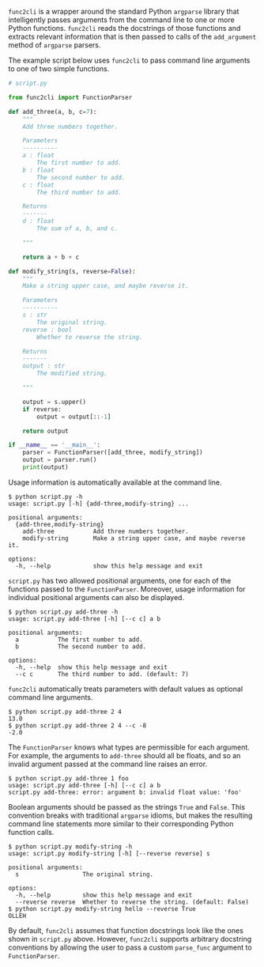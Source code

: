 `func2cli` is a wrapper around the standard Python `argparse` library that intelligently passes arguments from the command line to one or more Python functions. `func2cli` reads the docstrings of those functions and extracts relevant information that is then passed to calls of the `add_argument` method of `argparse` parsers.

The example script below uses `func2cli` to pass command line arguments to one of two simple functions.
```python
# script.py

from func2cli import FunctionParser

def add_three(a, b, c=7):
    """
    Add three numbers together.

    Parameters
    ----------
    a : float
        The first number to add.
    b : float
        The second number to add.
    c : float
        The third number to add.

    Returns
    -------
    d : float
        The sum of a, b, and c.

    """

    return a + b + c

def modify_string(s, reverse=False):
    """
    Make a string upper case, and maybe reverse it.

    Parameters
    ----------
    s : str
        The original string.
    reverse : bool
        Whether to reverse the string.

    Returns
    -------
    output : str
        The modified string.

    """

    output = s.upper()
    if reverse:
        output = output[::-1]

    return output

if __name__ == '__main__':
    parser = FunctionParser([add_three, modify_string])
    output = parser.run()
    print(output)
```
Usage information is automatically available at the command line.
```
$ python script.py -h
usage: script.py [-h] {add-three,modify-string} ...

positional arguments:
  {add-three,modify-string}
    add-three           Add three numbers together.
    modify-string       Make a string upper case, and maybe reverse it.

options:
  -h, --help            show this help message and exit
```
`script.py` has two allowed positional arguments, one for each of the functions passed to the `FunctionParser`. Moreover, usage information for individual positional arguments can also be displayed.
```
$ python script.py add-three -h
usage: script.py add-three [-h] [--c c] a b

positional arguments:
  a           The first number to add.
  b           The second number to add.

options:
  -h, --help  show this help message and exit
  --c c       The third number to add. (default: 7)
```
`func2cli` automatically treats parameters with default values as optional command line arguments.
```
$ python script.py add-three 2 4
13.0
$ python script.py add-three 2 4 --c -8
-2.0
```
The `FunctionParser` knows what types are permissible for each argument. For example, the arguments to `add-three` should all be floats, and so an invalid argument passed at the command line raises an error.
```
$ python script.py add-three 1 foo
usage: script.py add-three [-h] [--c c] a b
script.py add-three: error: argument b: invalid float value: 'foo'
```
Boolean arguments should be passed as the strings `True` and `False`. This convention breaks with traditional `argparse` idioms, but makes the resulting command line statements more similar to their corresponding Python function calls.
```
$ python script.py modify-string -h
usage: script.py modify-string [-h] [--reverse reverse] s

positional arguments:
  s                  The original string.

options:
  -h, --help         show this help message and exit
  --reverse reverse  Whether to reverse the string. (default: False)
$ python script.py modify-string hello --reverse True
OLLEH
```
By default, `func2cli` assumes that function docstrings look like the ones shown in `script.py` above. However, `func2cli` supports arbitrary docstring conventions by allowing the user to pass a custom `parse_func` argument to `FunctionParser`.
